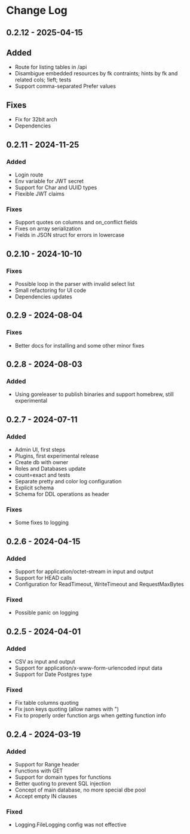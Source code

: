 # Change Log

## 0.2.12 - 2025-04-15

## Added
* Route for listing tables in /api
* Disambigue embedded resources by fk contraints; hints by fk and related cols; !left; tests
* Support comma-separated Prefer values

## Fixes
* Fix for 32bit arch
* Dependencies

## 0.2.11 - 2024-11-25

### Added
* Login route
* Env variable for JWT secret
* Support for Char and UUID types
* Flexible JWT claims

### Fixes
* Support quotes on columns and on_conflict fields
* Fixes on array serialization
* Fields in JSON struct for errors in lowercase

## 0.2.10 - 2024-10-10

### Fixes
* Possible loop in the parser with invalid select list
* Small refactoring for UI code
* Dependencies updates

## 0.2.9 - 2024-08-04

### Fixes
* Better docs for installing and some other minor fixes

## 0.2.8 - 2024-08-03

### Added
* Using goreleaser to publish binaries and support homebrew, still experimental

## 0.2.7 - 2024-07-11

### Added
* Admin UI, first steps
* Plugins, first experimental release
* Create db with owner
* Roles and Databases update
* count=exact and tests
* Separate pretty and color log configuration
* Explicit schema
* Schema for DDL operations as header

### Fixes
* Some fixes to logging

## 0.2.6 - 2024-04-15

### Added
* Support for application/octet-stream in input and output
* Support for HEAD calls
* Configuration for ReadTimeout, WriteTimeout and RequestMaxBytes

### Fixed
* Possible panic on logging

## 0.2.5 - 2024-04-01

### Added
* CSV as input and output
* Support for application/x-www-form-urlencoded input data
* Support for Date Postgres type

### Fixed
* Fix table columns quoting
* Fix json keys quoting (allow names with ")
* Fix to properly order function args when getting function info

## 0.2.4 - 2024-03-19

### Added
* Support for Range header
* Functions with GET
* Support for domain types for functions
* Better quoting to prevent SQL injection
* Concept of main database, no more special dbe pool
* Accept empty IN clauses 

### Fixed
* Logging.FileLogging config was not effective
